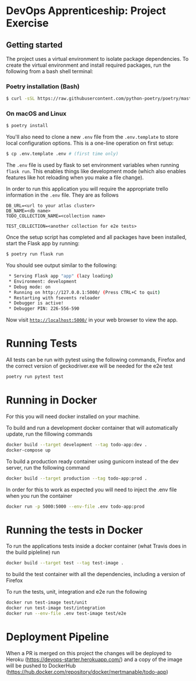 # DevOps Apprenticeship: Project Exercise

## Getting started

The project uses a virtual environment to isolate package dependencies. To create the virtual environment and install required packages, run the following from a bash shell terminal:

### Poetry installation (Bash)
```bash
$ curl -sSL https://raw.githubusercontent.com/python-poetry/poetry/master/get-poetry.py | python
```

### On macOS and Linux
```bash
$ poetry install
```

You'll also need to clone a new `.env` file from the `.env.template` to store local configuration options. This is a one-line operation on first setup:
```bash
$ cp .env.template .env # (first time only)
```

The `.env` file is used by flask to set environment variables when running ` flask run`. This enables things like development mode (which also enables features like hot reloading when you make a file change). 

In order to run this application you will require the appropriate trello information in the `.env` file. They are as follows
```
DB_URL=<url to your atlas cluster>
DB_NAME=<db name>
TODO_COLLECTION_NAME=<collection name>

TEST_COLLECTION=<another collection for e2e tests>
```

Once the setup script has completed and all packages have been installed, start the Flask app by running:
```bash
$ poetry run flask run
```

You should see output similar to the following:
```bash
 * Serving Flask app "app" (lazy loading)
 * Environment: development
 * Debug mode: on
 * Running on http://127.0.0.1:5000/ (Press CTRL+C to quit)
 * Restarting with fsevents reloader
 * Debugger is active!
 * Debugger PIN: 226-556-590
```
Now visit [`http://localhost:5000/`](http://localhost:5000/) in your web browser to view the app.

# Running Tests
All tests can be run with pytest using the following commands, Firefox and the correct version of geckodriver.exe will be needed for the e2e test
```bash
poetry run pytest test
```

# Running in Docker
For this you will need docker installed on your machine.

To build and run a development docker container that will automatically update, run the fillowing commands
```bash
docker build --target development --tag todo-app:dev .
docker-compose up   
```

To build a production ready container using gunicorn instead of the dev server, run the following command
```bash
docker build --target production --tag todo-app:prod .    
```
In order for this to work as expected you will need to inject the .env file when you run the container
```bash
docker run -p 5000:5000 --env-file .env todo-app:prod
```

# Running the tests in Docker
To run the applications tests inside a docker container (what Travis does in the build pipleline) run 
```bash
docker build --target test --tag test-image .
```
to build the test container with all the dependencies, including a version of Firefox

To run the tests, unit, integration and e2e run the following
```bash
docker run test-image test/unit
docker run test-image test/integration
docker run --env-file .env test-image test/e2e
```

# Deployment Pipeline
When a PR is merged on this project the changes will be deployed to Heroku (https://devops-starter.herokuapp.com/) and a copy of the image will be pushed to DockerHub (https://hub.docker.com/repository/docker/mertmanable/todo-app)